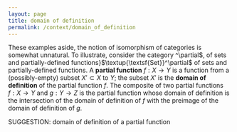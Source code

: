 ```yaml
---
layout: page
title: domain of definition
permalink: /context/domain_of_definition
---
```

These examples aside, the notion of isomorphism of categories is somewhat unnatural. To illustrate, consider the category ^\partial$, of sets and partially-defined functions}$\textup{\textsf{Set}}^\partial$ of sets and partially-defined functions. A **partial function** $f: X \to Y$ is a function from a (possibly-empty) subset $X' \subset X$ to $Y$; the subset $X'$ is the **domain of definition** of the partial function $f$. The composite of two partial functions $f : X \to Y$ and $g : Y \to Z$ is the partial function whose domain of definition is the intersection of the domain of definition of $f$ with the preimage of the domain of definition of $g$.

SUGGESTION: domain of definition of a partial function
